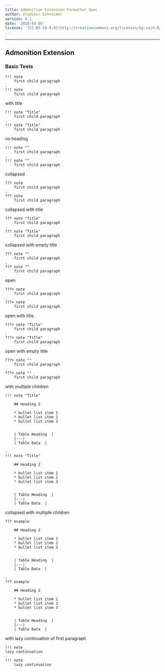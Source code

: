 ```yaml
---
title: Admonition Extension Formatter Spec
author: Vladimir Schneider
version: 0.1
date: '2018-03-05'
license: '[CC-BY-SA 4.0](http://creativecommons.org/licenses/by-sa/4.0/)'
...
```


---

## Admonition Extension

### Basic Tests

```````````````````````````````` example Basic Tests: 1
!!! note
    first child paragraph  
.
!!! note
    first child paragraph

````````````````````````````````


with title

```````````````````````````````` example Basic Tests: 2
!!! note "Title"
    first child paragraph  
.
!!! note "Title"
    first child paragraph

````````````````````````````````


no heading

```````````````````````````````` example Basic Tests: 3
!!! note ""
    first child paragraph  
.
!!! note ""
    first child paragraph

````````````````````````````````


collapsed

```````````````````````````````` example Basic Tests: 4
??? note
    first child paragraph  
.
??? note
    first child paragraph

````````````````````````````````


collapsed with title

```````````````````````````````` example Basic Tests: 5
??? note "Title"
    first child paragraph  
.
??? note "Title"
    first child paragraph

````````````````````````````````


collapsed with empty title

```````````````````````````````` example Basic Tests: 6
??? note ""
    first child paragraph  
.
??? note ""
    first child paragraph

````````````````````````````````


open

```````````````````````````````` example Basic Tests: 7
???+ note
    first child paragraph  
.
???+ note
    first child paragraph

````````````````````````````````


open with title

```````````````````````````````` example Basic Tests: 8
???+ note "Title"
    first child paragraph  
.
???+ note "Title"
    first child paragraph

````````````````````````````````


open with empty title

```````````````````````````````` example Basic Tests: 9
???+ note ""
    first child paragraph  
.
???+ note ""
    first child paragraph

````````````````````````````````


with multiple children

```````````````````````````````` example Basic Tests: 10
!!! note "Title" 

    ## Heading 2
    
    * bullet list item 1
    * bullet list item 2
    * bullet list item 3
    
    
    | Table Heading  |
    |---|
    | Table Data  |

.
!!! note "Title"

    ## Heading 2

    * bullet list item 1
    * bullet list item 2
    * bullet list item 3


    | Table Heading  |
    |---|
    | Table Data  |

````````````````````````````````


collapsed with multiple children     

```````````````````````````````` example Basic Tests: 11
??? example 

    ## Heading 2
    
    * bullet list item 1
    * bullet list item 2
    * bullet list item 3
    
    
    | Table Heading  |
    |---|
    | Table Data  |

.
??? example

    ## Heading 2

    * bullet list item 1
    * bullet list item 2
    * bullet list item 3


    | Table Heading  |
    |---|
    | Table Data  |

````````````````````````````````


with lazy continuation of first paragraph

```````````````````````````````` example Basic Tests: 12
!!! note
lazy continuation 
.
!!! note
    lazy continuation

````````````````````````````````

